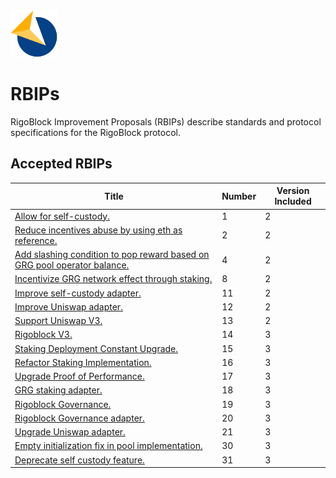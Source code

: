 <img src="https://raw.githubusercontent.com/RigoBlock/PR/master/new-logos/RigoBlock-logo-1000x1000.png" width="75px" >

# RBIPs

RigoBlock Improvement Proposals (RBIPs) describe standards and protocol specifications for the RigoBlock protocol.

## Accepted RBIPs

| Title                                                                                                                       | Number | Version Included |
| --------------------------------------------------------------------------------------------------------------------------- | ------ | ---------------- |
| [Allow for self-custody.](https://github.com/RigoBlock/RBIPs/issues/1)                    | 1     | 2                |
| [Reduce incentives abuse by using eth as reference.](https://github.com/RigoBlock/RBIPs/issues/2)                    | 2     | 2                |
| [Add slashing condition to pop reward based on GRG pool operator balance.](https://github.com/RigoBlock/RBIPs/issues/4)                    | 4     | 2                |
| [Incentivize GRG network effect through staking.](https://github.com/RigoBlock/RBIPs/issues/8)                    | 8     | 2                |
| [Improve self-custody adapter.](https://github.com/RigoBlock/RBIPs/issues/11)                    | 11     | 2                |
| [Improve Uniswap adapter.](https://github.com/RigoBlock/RBIPs/issues/12)                    | 12     | 2                |
| [Support Uniswap V3.](https://github.com/RigoBlock/RBIPs/issues/13)                    | 13     | 2                |
| [Rigoblock V3.](https://github.com/RigoBlock/RBIPs/issues/14)                    | 14     | 3                |
| [Staking Deployment Constant Upgrade.](https://github.com/RigoBlock/RBIPs/issues/15)                    | 15     | 3                |
| [Refactor Staking Implementation.](https://github.com/RigoBlock/RBIPs/issues/16)                    | 16     | 3                |
| [Upgrade Proof of Performance.](https://github.com/RigoBlock/RBIPs/issues/17)                    | 17     | 3                |
| [GRG staking adapter.](https://github.com/RigoBlock/RBIPs/issues/18)                    | 18     | 3                |
| [Rigoblock Governance.](https://github.com/RigoBlock/RBIPs/issues/19)                    | 19     | 3                |
| [Rigoblock Governance adapter.](https://github.com/RigoBlock/RBIPs/issues/20)                    | 20     | 3                |
| [Upgrade Uniswap adapter.](https://github.com/RigoBlock/RBIPs/issues/21)                    | 21     | 3                |
| [Empty initialization fix in pool implementation.](https://github.com/RigoBlock/RBIPs/issues/30)                    | 30     | 3                |
| [Deprecate self custody feature.](https://github.com/RigoBlock/RBIPs/issues/31)                    | 31     | 3                |
